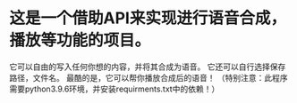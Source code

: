 # 这是一个借助API来实现进行语音合成，播放等功能的项目。
它可以自由的写入任何你想的内容，并将其合成为语音。
它还可以自行选择保存路径，文件名。
最酷的是，它可以帮你播放合成后的语音！
（特别注意：此程序需要python3.9.6环境，并安装requirments.txt中的依赖！）
